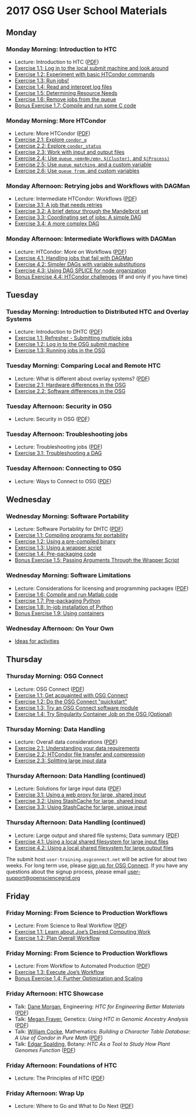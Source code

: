 # 2017 OSG User School Materials

## Monday

### Monday Morning: Introduction to HTC

- Lecture: Introduction to HTC ([PDF](day1/files/osgus17-day1-part1-intro-to-htc.pdf))
- [Exercise 1.1: Log in to the local submit machine and look around](day1/part1-ex1-login.md)
- [Exercise 1.2: Experiment with basic HTCondor commands](day1/part1-ex2-commands.md)
- [Exercise 1.3: Run jobs!](day1/part1-ex3-jobs.md)
- [Exercise 1.4: Read and interpret log files](day1/part1-ex4-logs.md)
- [Exercise 1.5: Determining Resource Needs](day1/part1-ex5-request.md)
- [Exercise 1.6: Remove jobs from the queue](day1/part1-ex6-remove.md)
- [Bonus Exercise 1.7: Compile and run some C code](day1/part1-ex7-compile.md)

### Monday Morning: More HTCondor

- Lecture: More HTCondor ([PDF](day1/files/osgus17-day1-part2-more-htcondor.pdf))
- [Exercise 2.1: Explore `condor_q`](day1/part2-ex1-queue.md)
- [Exercise 2.2: Explore `condor_status`](day1/part2-ex2-status.md)
- [Exercise 2.3: Work with input and output files](day1/part2-ex3-files.md)
- [Exercise 2.4: Use `queue <em>N</em>`, `$(Cluster)`, and `$(Process)`](day1/part2-ex4-queue-n.md)
- [Exercise 2.5: Use `queue matching`, and a custom variable](day1/part2-ex5-queue-matching.md)
- [Exercise 2.6: Use `queue from`, and custom variables](day1/part2-ex6-queue-from.md)

### Monday Afternoon: Retrying jobs and Workflows with DAGMan

- Lecture: Intermediate HTCondor: Workflows ([PDF](day1/files/osgus17-day1-part3-dagman1.pdf))
- [Exercise 3.1: A job that needs retries](day1/part3-ex1-job-retry.md)
- [Exercise 3.2: A brief detour through the Mandelbrot set](day1/part3-ex2-mandelbrot.md)
- [Exercise 3.3: Coordinating set of jobs: A simple DAG](day1/part3-ex3-simple-dag.md)
- [Exercise 3.4: A more complex DAG](day1/part3-ex4-complex-dag.md)

### Monday Afternoon: Intermediate Workflows with DAGMan

- Lecture: HTCondor: More on Workflows ([PDF](day1/files/osgus17-day1-part4-dagman2.pdf))
- [Exercise 4.1: Handling jobs that fail with DAGMan](day1/part4-ex1-failed-dag.md)
- [Exercise 4.2: Simpler DAGs with variable substitutions](day1/part4-ex2-dag-vars.md)
- [Exercise 4.3: Using DAG SPLICE for node organization](day1/part4-ex3-dag-splice.md)
- [Bonus Exercise 4.4: HTCondor challenges](day1/part4-ex4-challenges.md) (If and only if you have time)

## Tuesday

### Tuesday Morning: Introduction to Distributed HTC and Overlay Systems

- Lecture: Introduction to DHTC ([PDF](day2/files/osgus17-day2-part1-intro-to-dhtc.pdf))
- [Exercise 1.1: Refresher - Submitting multiple jobs](day2/part1-ex1-submit-refresher.md)
- [Exercise 1.2: Log in to the OSG submit machine](day2/part1-ex2-login-scp.md)
- [Exercise 1.3: Running jobs in the OSG](day2/part1-ex3-submit-osg.md)

### Tuesday Morning: Comparing Local and Remote HTC

- Lecture: What is different about overlay systems? ([PDF](day2/files/osgus17-day2-part2-overlay-differences.pdf))
- [Exercise 2.1: Hardware differences in the OSG](day2/part2-ex1-hardware-diffs.md)
- [Exercise 2.2: Software differences in the OSG](day2/part2-ex2-software-diffs.md)

### Tuesday Afternoon: Security in OSG

- Lecture: Security in OSG ([PDF](day2/files/osgus17-day2-part3-security.pdf))

### Tuesday Afternoon: Troubleshooting jobs

- Lecture: Troubleshooting jobs ([PDF](day2/files/osgus17-day2-part4-troubleshooting.pdf))
- [Exercise 3.1: Troubleshooting a DAG](day2/part4-ex1-troubleshooting.md)

### Tuesday Afternoon: Connecting to OSG

- Lecture: Ways to Connect to OSG ([PDF](day2/files/osgus17-day2-part5-ways-to-connect.pdf))

## Wednesday

### Wednesday Morning: Software Portability

- Lecture: Software Portability for DHTC ([PDF](day3/files/osgus17-day3-part1-software-portability.pdf))
- [Exercise 1.1: Compiling programs for portability](day3/part1-ex1-compiling.md)
- [Exercise 1.2: Using a pre-compiled binary](day3/part1-ex2-precompiled.md)
- [Exercise 1.3: Using a wrapper script](day3/part1-ex3-wrapper.md)
- [Exercise 1.4: Pre-packaging code](day3/part1-ex4-prepackaged.md)
- [Bonus Exercise 1.5: Passing Arguments Through the Wrapper Script](day3/part1-ex5-arguments.md)

### Wednesday Morning: Software Limitations

- Lecture: Considerations for licensing and programming packages ([PDF](day3/files/osgus17-day3-part2-software-license-interpret.pdf))
- [Exercise 1.6: Compile and run Matlab code](day3/part2-ex1-matlab.md)
- [Exercise 1.7: Pre-packaging Python](day3/part2-ex2-python-built.md)
- [Exercise 1.8: In-job installation of Python](day3/part2-ex3-python-install.md)
- [Bonus Exercise 1.9: Using containers](day3/part2-ex4-containers.md)

### Wednesday Afternoon: On Your Own

- [Ideas for activities](UserSchool15WedActivities)

## Thursday

### Thursday Morning: OSG Connect

- Lecture: OSG Connect ([PDF](day4/files/osgus17-day4-part1-osg-connect.pdf))
- [Exercise 1.1: Get acquainted with OSG Connect](day4/part1-ex1-connect-intro.md)
- [Exercise 1.2: Do the OSG Connect "quickstart"](day4/part1-ex2-connect-quickstart.md)
- [Exercise 1.3: Try an OSG Connect software module](day4/part1-ex3-connect-modules.md)
- [Exercise 1.4: Try Singularity Container Job on the OSG (Optional)](day4/part1-ex4-singularity.md)

### Thursday Morning: Data Handling

- Lecture: Overall data considerations ([PDF](day4/files/osgus17-day4-part2-overall-data.pdf))
- [Exercise 2.1: Understanding your data requirements](day4/part2-ex1-data-needs.md)
- [Exercise 2.2: HTCondor file transfer and compression](day4/part2-ex2-file-transfer.md)
- [Exercise 2.3: Splitting large input data](day4/part2-ex3-blast-split.md)

### Thursday Afternoon: Data Handling (continued)

- Lecture: Solutions for large input data ([PDF](day4/files/osgus17-day4-part3-large-input.pdf))
- [Exercise 3.1: Using a web proxy for large, shared input](day4/part3-ex1-blast-proxy.md)
- [Exercise 3.2: Using StashCache for large, shared input](day4/part3-ex2-stashcache-shared.md)
- [Exercise 3.3: Using StashCache for large, unique input](day4/part3-ex3-stashcache-unique.md)

### Thursday Afternoon: Data Handling (continued)

- Lecture: Large output and shared file systems; Data summary ([PDF](day4/files/osgus17-day4-part4-output-shared-fs.pdf))
- [Exercise 4.1: Using a local shared filesystem for large input files](day4/part4-ex1-input.md)
- [Exercise 4.2: Using a local shared filesystem for large output files](day4/part4-ex2-output.md)

The submit host `user-training.osgconnect.net` will be active for about two weeks.  For long term use, please [sign up
for OSG Connect](connect.md).  If you have any questions about the signup process, please email
<user-support@opensciencegrid.org>

## Friday

### Friday Morning: From Science to Production Workflows

- Lecture: From Science to Real Workflow ([PDF](day5/files/osgus17-day5-part1-real-workflows.pdf))
- [Exercise 1.1: Learn about Joe’s Desired Computing Work](day5/part1-ex1-science-intro.md)
- [Exercise 1.2: Plan Overall Workflow](day5/part1-ex2-plan-workflow.md)

### Friday Morning: From Science to Production Workflows

- Lecture: From Workflow to Automated Production ([PDF](day5/files/osgus17-day5-part2-production-workflows.pdf))
- [Exercise 1.3: Execute Joe’s Workflow](day5/part2-ex1-execute-workflow.md)
- [Bonus Exercise 1.4: Further Optimization and Scaling](day5/part2-ex2-workflow-tuning.md)

### Friday Afternoon: HTC Showcase

- Talk: [Dane Morgan](http://directory.engr.wisc.edu/mse/faculty/morgan_dane), Engineering:
  *HTC for Engineering Better Materials* ([PDF](day5/files/osgus17-day5-part3-showcase1-dmorgan.pdf))
- Talk: [Megan Frayer](https://payseur.genetics.wisc.edu/member.html), Genetics:
  *Using HTC in Genomic Ancestry Analysis* ([PDF](day5/files/osgus17-day5-part3-showcase2-mfrayer.pdf))
- Talk: [William Cocke](https://www.math.wisc.edu/~boston/), Mathematics:
  *Building a Character Table Database: A Use of Condor in Pure Math* ([PDF](day5/files/osgus17-day5-part3-showcase3-wcocke.pdf))
- Talk: [Edgar Spalding](http://www.botany.wisc.edu/spalding.htm), Botany:
  *HTC As a Tool to Study How Plant Genomes Function* ([PDF](day5/files/osgus17-day5-part3-showcase4-espalding.pdf))

### Friday Afternoon: Foundations of HTC

- Lecture: The Principles of HTC ([PDF](day5/files/osgus17-day5-part4-htc-principles.pdf))

### Friday Afternoon: Wrap Up

- Lecture: Where to Go and What to Do Next ([PDF](day5/files/osgus17-day5-part5-whats-next.pdf))
